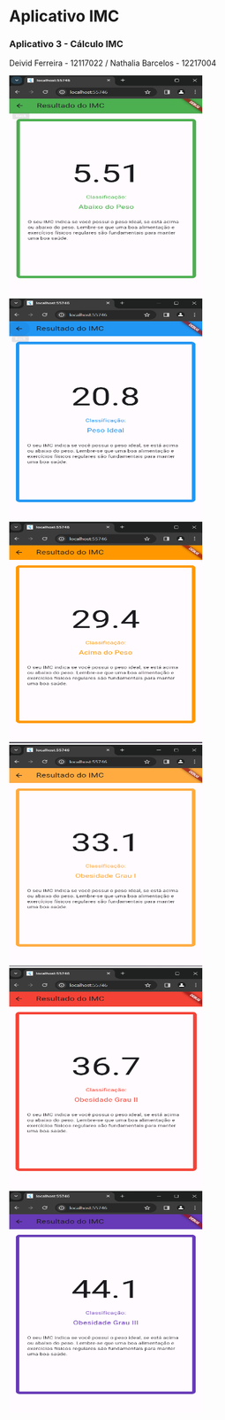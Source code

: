 # Aplicativo IMC
### Aplicativo 3 - Cálculo IMC


Deivid Ferreira - 12117022 /
Nathalia Barcelos - 12217004

<img src="imagens/magreza.png" width="350" height="400">
<img src="imagens/pesoIdeal.png" width="350" height="400">

</br>

<img src="imagens/sobrepeso.png" width="350" height="400">
<img src="imagens/obesidade1.png" width="350" height="400">

</br>

<img src="imagens/obesidade2.png" width="350" height="400">
<img src="imagens/obesidade3.png" width="350" height="400">
